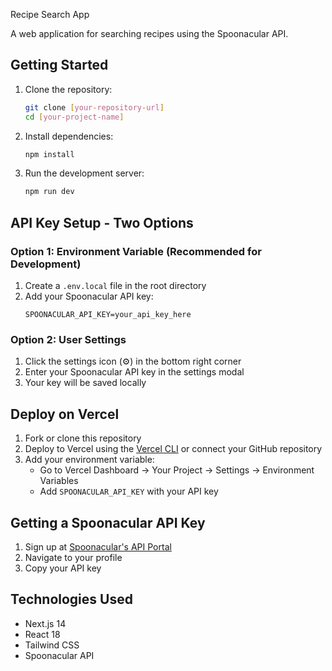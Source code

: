 Recipe Search App

A web application for searching recipes using the Spoonacular API.

## Getting Started

1. Clone the repository:
   ```bash
   git clone [your-repository-url]
   cd [your-project-name]
   ```

2. Install dependencies:
   ```bash
   npm install
   ```

3. Run the development server:
   ```bash
   npm run dev
   ```

## API Key Setup - Two Options

### Option 1: Environment Variable (Recommended for Development)
1. Create a `.env.local` file in the root directory
2. Add your Spoonacular API key:
   ```
   SPOONACULAR_API_KEY=your_api_key_here
   ```

### Option 2: User Settings
1. Click the settings icon (⚙️) in the bottom right corner
2. Enter your Spoonacular API key in the settings modal
3. Your key will be saved locally

## Deploy on Vercel

1. Fork or clone this repository
2. Deploy to Vercel using the [Vercel CLI](https://vercel.com/cli) or connect your GitHub repository
3. Add your environment variable:
   - Go to Vercel Dashboard → Your Project → Settings → Environment Variables
   - Add `SPOONACULAR_API_KEY` with your API key

## Getting a Spoonacular API Key

1. Sign up at [Spoonacular's API Portal](https://spoonacular.com/food-api)
2. Navigate to your profile
3. Copy your API key

## Technologies Used

- Next.js 14
- React 18
- Tailwind CSS
- Spoonacular API